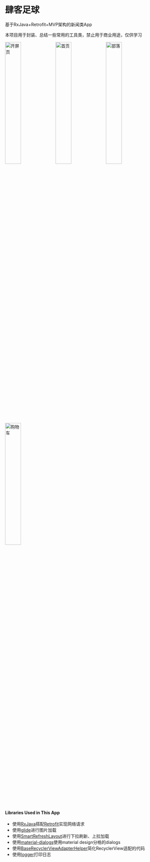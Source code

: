 # 肆客足球
基于RxJava+Retrofit+MVP架构的新闻类App

本项目用于封装、总结一些常用的工具类，禁止用于商业用途，仅供学习

<div style="align: center">
       <img src="https://github.com/wangjian1154/FootballApp/blob/master/screenshots/%E5%BC%80%E5%B1%8F%E9%A1%B5.jpg?raw=true" alt="开屏页" width="32%">
       <img src="https://github.com/wangjian1154/FootballApp/raw/master/screenshots/%E6%9C%8B%E5%8F%8B%E5%9C%88.jpg?raw=true" alt="首页" width="32%">
       <img src="https://github.com/wangjian1154/FootballApp/raw/master/screenshots/%E9%83%A8%E8%90%BD%E5%88%86%E7%B1%BB.jpg?raw=true" alt="部落" width="32%">
</div>
<div style="align: center">
        <img src="https://github.com/wangjian1154/FootballApp/blob/master/screenshots/%E8%B4%AD%E7%89%A9%E8%BD%A6.gif?raw=true" alt="购物车" width="32%">
</div>

#### Libraries Used in This App

* 使用[RxJava](https://github.com/ReactiveX/RxJava)搭配[Retrofit](https://github.com/square/retrofit)实现网络请求
* 使用[glide](https://github.com/bumptech/glide)进行图片加载
* 使用[SmartRefreshLayout](https://github.com/scwang90/SmartRefreshLayout)进行下拉刷新、上拉加载
* 使用[material-dialogs](https://github.com/afollestad/material-dialogs)使用material design分格的dialogs
* 使用[BaseRecyclerViewAdapterHelper](https://github.com/CymChad/BaseRecyclerViewAdapterHelper)简化RecyclerView适配的代码
* 使用[logger](https://github.com/orhanobut/logger)打印日志

